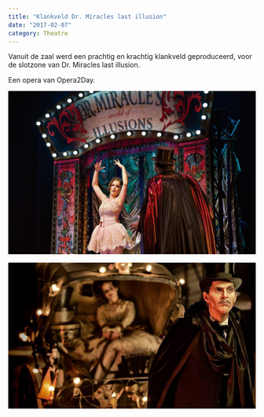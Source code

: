 ```yaml
---
title: "Klankveld Dr. Miracles last illusion"
date: "2017-02-07"
category: Theatre
---
```


Vanuit de zaal werd een prachtig en krachtig klankveld geproduceerd, voor de slotzone van Dr. Miracles last illusion.

Een opera van Opera2Day. 

![alt](../Klankveld-Dr-Miracles-last-illusion\2406cul_drmiracle.jpg)

![alt](../Klankveld-Dr-Miracles-last-illusion\12792238_1079730715381549_4823912266644750895_o.jpg)

